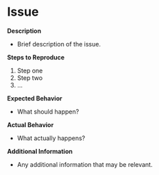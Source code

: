 # Issue

**Description**
- Brief description of the issue.

**Steps to Reproduce**
1. Step one
2. Step two
3. ...

**Expected Behavior**
- What should happen?

**Actual Behavior**
- What actually happens?

**Additional Information**
- Any additional information that may be relevant.
